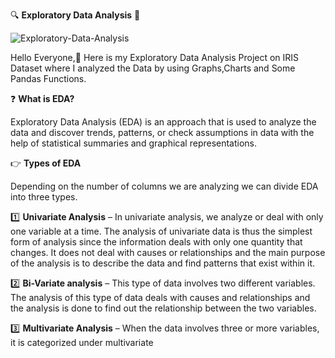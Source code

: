 🔍 **Exploratory Data Analysis** 🔎

![Exploratory-Data-Analysis](https://user-images.githubusercontent.com/123563634/236670006-7bf7907b-dc8b-49d8-b345-1bf8df66435f.jpg)

Hello Everyone,👋
Here is my Exploratory Data Analysis Project on IRIS Dataset where I analyzed the Data by using Graphs,Charts and Some Pandas Functions.

❓ **What is EDA?**

Exploratory Data Analysis (EDA) is an approach that is used to analyze the data and discover trends, patterns, or check assumptions in data with the help of statistical summaries and graphical representations. 

👉 **Types of EDA**

Depending on the number of columns we are analyzing we can divide EDA into three types.

1️⃣ **Univariate Analysis** – In univariate analysis, we analyze or deal with only one variable at a time. The analysis of univariate data is thus the simplest form of analysis since the information deals with only one quantity that changes. It does not deal with causes or relationships and the main purpose of the analysis is to describe the data and find patterns that exist within it.

2️⃣ **Bi-Variate analysis** – This type of data involves two different variables. The analysis of this type of data deals with causes and relationships and the analysis is done to find out the relationship between the two variables.

3️⃣ **Multivariate Analysis**  – When the data involves three or more variables, it is categorized under multivariate
